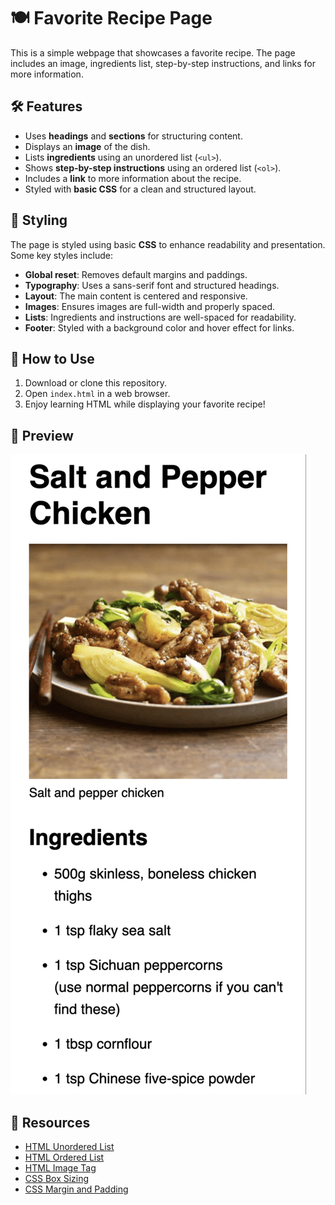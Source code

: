 # 🍽️ Favorite Recipe Page

This is a simple webpage that showcases a favorite recipe. The page includes an image, ingredients list, step-by-step instructions, and links for more information.

## 🛠 Features

- Uses **headings** and **sections** for structuring content.
- Displays an **image** of the dish.
- Lists **ingredients** using an unordered list (`<ul>`).
- Shows **step-by-step instructions** using an ordered list (`<ol>`).
- Includes a **link** to more information about the recipe.
- Styled with **basic CSS** for a clean and structured layout.

## 🎨 Styling

The page is styled using basic **CSS** to enhance readability and presentation. Some key styles include:

- **Global reset**: Removes default margins and paddings.
- **Typography**: Uses a sans-serif font and structured headings.
- **Layout**: The main content is centered and responsive.
- **Images**: Ensures images are full-width and properly spaced.
- **Lists**: Ingredients and instructions are well-spaced for readability.
- **Footer**: Styled with a background color and hover effect for links.

## 🚀 How to Use

1. Download or clone this repository.
2. Open `index.html` in a web browser.
3. Enjoy learning HTML while displaying your favorite recipe!

## 📸 Preview

![Recipe Screenshot](images/screenshot-recipePage2.png)

## 🔗 Resources

- [HTML Unordered List](https://developer.mozilla.org/en-US/docs/Web/HTML/Element/ul)
- [HTML Ordered List](https://developer.mozilla.org/en-US/docs/Web/HTML/Element/ol)
- [HTML Image Tag](https://developer.mozilla.org/en-US/docs/Web/HTML/Element/img)
- [CSS Box Sizing](https://developer.mozilla.org/en-US/docs/Web/CSS/box-sizing)
- [CSS Margin and Padding](https://developer.mozilla.org/en-US/docs/Web/CSS/margin)
